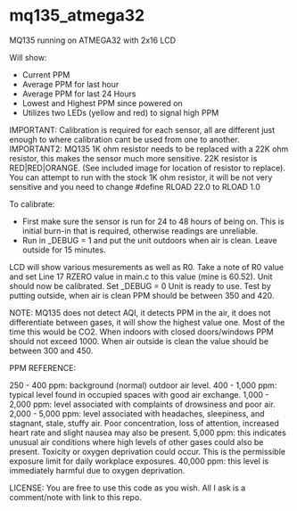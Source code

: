 # mq135_atmega32
MQ135 running on ATMEGA32 with 2x16 LCD

Will show: 
 * Current PPM
 * Average PPM for last hour
 * Average PPM for last 24 Hours
 * Lowest and Highest PPM since powered on
 * Utilizes two LEDs (yellow and red) to signal high PPM

IMPORTANT: Calibration is required for each sensor, all are different just enough to where calibration cant be used from one to another.
IMPORTANT2: MQ135 1K ohm resistor needs to be replaced with a 22K ohm resistor, this makes the sensor much more sensitive. 22K resistor is RED|RED|ORANGE. (See included image for location of resistor to replace). You can attempt to run with the stock 1K ohm resistor, it will be not very sensitive and you need to change #define RLOAD 22.0 to RLOAD 1.0

To calibrate:

 - First make sure the sensor is run for 24 to 48 hours of being on. This is initial burn-in that is required, otherwise readings are unreliable.
 - Run in _DEBUG = 1 and put the unit outdoors when air is clean. Leave outside for 15 minutes.

LCD will show various mesurements as well as R0. Take a note of R0 value and set Line 17 RZERO value in main.c to this value (mine is 60.52). Unit should now be calibrated.
Set _DEBUG = 0
Unit is ready to use. Test by putting outside, when air is clean PPM should be between 350 and 420.

NOTE: MQ135 does not detect AQI, it detects PPM in the air, it does not differentiate between gases, it will show the highest value one. Most of the time this would be CO2.
When indoors with closed doors/windows PPM should not exceed 1000. When air outside is clean the value should be between 300 and 450.

PPM REFERENCE:

250 - 400 ppm: background (normal) outdoor air level.
400 - 1,000 ppm: typical level found in occupied spaces with good air exchange.
1,000 - 2,000 ppm: level associated with complaints of drowsiness and poor air.
2,000 - 5,000 ppm: level associated with headaches, sleepiness, and stagnant, stale, stuffy air. Poor concentration, loss of attention, increased heart rate and slight nausea may also be present.
5,000 ppm: this indicates unusual air conditions where high levels of other gases could also be present. Toxicity or oxygen deprivation could occur. This is the permissible exposure limit for daily workplace exposures.
40,000 ppm: this level is immediately harmful due to oxygen deprivation.

LICENSE: You are free to use this code as you wish. All I ask is a comment/note with link to this repo.
